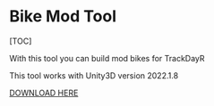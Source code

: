 # Bike Mod Tool

[TOC]

With this tool you can build mod bikes for TrackDayR

This tool works with Unity3D version 2022.1.8

[DOWNLOAD HERE](https://drive.google.com/file/d/1jc23TEwbKqFbUyLCBvdARKPToUxSTJ-W/view?usp=sharing "Bike Mod Tool 2022")